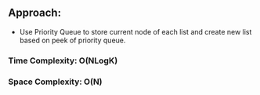 ## Approach:
* Use Priority Queue to store current node of each list and create new list based on peek of priority queue.
​
### Time Complexity: O(NLogK)
### Space Complexity: O(N)
